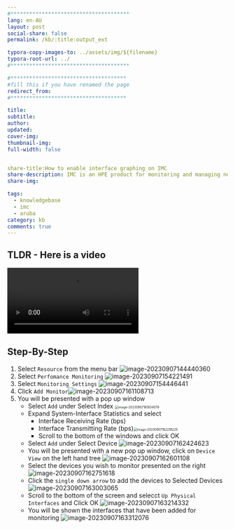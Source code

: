 ```yaml
---
#**************************************
lang: en-AU
layout: post
social-share: false
permalink: /kb/:title:output_ext

typora-copy-images-to: ../assets/img/${filename}
typora-root-url: ../
#**************************************

#*************************************
#fill this if you have renamed the page
redirect_from:
#*************************************

title: 
subtitle: 
author:
updated:
cover-img:
thumbnail-img:
full-width: false


share-title:How to enable interface graphing on IMC
share-description: IMC is an HPE product for monitoring and managing network devices.\
share-img:

tags:
  - knowledgebase
  - imc
  - aruba
category: kb
comments: true
---
```


## TLDR - Here is a video

<video src="/assets/videos/enable%20interface%20graphing%20in%20IMC.mp4"></video>

## Step-By-Step

1. Select `Resource` from the menu bar
   ![image-20230907144440360](/../../../../../assets/image-20230907144440360.png)
1. Select `Perfomance Monitoring`
   ![image-20230907154221491](/assets/img/KB0009-enable-interface-graphing-on-imc/image-20230907154221491.png)
1. Select `Monitoring Settings`
   ![image-20230907154446441](/assets/img/KB0009-enable-interface-graphing-on-imc/image-20230907154446441.png)
1. Click `Add Monitor`![image-20230907161108713](/assets/img/KB0009-enable-interface-graphing-on-imc/image-20230907161108713.png)
1. You will be presented with a pop up window
   * Select `Add` under Select Index
     <img src="/assets/img/KB0009-enable-interface-graphing-on-imc/image-20230907161834079.png" alt="image-20230907161834079" style="zoom:50%;" />
   * Expand System-Interface Statistics and select
     * Interface Receiving Rate (bps)
     * Interface Transmitting Rate (bps)<img src="/assets/img/KB0009-enable-interface-graphing-on-imc/image-20230907162218225.png" alt="image-20230907162218225" style="zoom:50%;" />
     * Scroll to the bottom of the windows and click OK
   * Select `Add` under Select Device
     ![image-20230907162424623](/assets/img/KB0009-enable-interface-graphing-on-imc/image-20230907162424623.png)
   * You will be presented with a new pop up window, click on `Device View` on the left hand tree
     ![image-20230907162601108](/assets/img/KB0009-enable-interface-graphing-on-imc/image-20230907162601108.png)
   * Select the devices you wish to monitor presented on the right
     ![image-20230907162751618](/assets/img/KB0009-enable-interface-graphing-on-imc/image-20230907162751618.png)
   * Click the `single down arrow` to add the devices to Selected Devices
     ![image-20230907163003065](/assets/img/KB0009-enable-interface-graphing-on-imc/image-20230907163003065.png)
   * Scroll to the bottom of the screen and selecct `Up Physical Interfaces` and Click OK
     ![image-20230907163214332](/assets/img/KB0009-enable-interface-graphing-on-imc/image-20230907163214332.png) 
   * You will be shown the interfaces that have been added for monitoring
     ![image-20230907163312076](/assets/img/KB0009-enable-interface-graphing-on-imc/image-20230907163312076.png)

